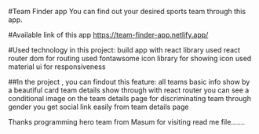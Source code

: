 #Team Finder app
You can find out your desired sports team through this app.

#Available link of this app
https://team-finder-app.netlify.app/

#Used technology in this project:
build app with react library
used react router dom for routing
used fontawsome icon library for showing icon
used material ui for responsiveness


##In the project , you can findout this feature:
all teams basic info show by a beautiful card
team details show through with react router
you can see a conditional image on the team details page for discriminating team through gender
you get social link easily from team details page

Thanks programming hero team from Masum for visiting read me file.......
